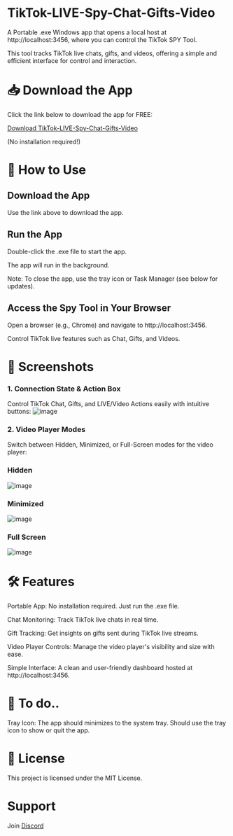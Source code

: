 
# TikTok-LIVE-Spy-Chat-Gifts-Video
A Portable .exe Windows app that opens a local host at http://localhost:3456, where you can control the TikTok SPY Tool. 

This tool tracks TikTok live chats, gifts, and videos, offering a simple and efficient interface for control and interaction.


# 📥 Download the App
Click the link below to download the app for FREE:

[Download TikTok-LIVE-Spy-Chat-Gifts-Video]([https://robotok.](https://robotok.tip4serv.com/))

(No installation required!)


# 🚀 How to Use

## Download the App
Use the link above to download the app.


## Run the App
Double-click the .exe file to start the app.

The app will run in the background.

Note: To close the app, use the tray icon or Task Manager (see below for updates).


## Access the Spy Tool in Your Browser
Open a browser (e.g., Chrome) and navigate to http://localhost:3456.

Control TikTok live features such as Chat, Gifts, and Videos.


# 📸 Screenshots
### 1. Connection State & Action Box
Control TikTok Chat, Gifts, and LIVE/Video Actions easily with intuitive buttons:
![image](https://github.com/user-attachments/assets/41a6b801-cf54-479d-af98-73c0261e87ee)


### 2. Video Player Modes
Switch between Hidden, Minimized, or Full-Screen modes for the video player:

### Hidden
![image](https://github.com/user-attachments/assets/f6fa47a5-e7d4-493c-b750-f4bd8f2a9716)


### Minimized
![image](https://github.com/user-attachments/assets/205ac63e-15a5-4abd-b351-f3206bea2e5f)


### Full Screen
![image](https://github.com/user-attachments/assets/a8ba696c-104e-4dc4-8f8c-dc0f42cd1165)


# 🛠️ Features
Portable App: No installation required. Just run the .exe file.

Chat Monitoring: Track TikTok live chats in real time.

Gift Tracking: Get insights on gifts sent during TikTok live streams.

Video Player Controls: Manage the video player's visibility and size with ease.

Simple Interface: A clean and user-friendly dashboard hosted at http://localhost:3456.


# 🔧 To do..
Tray Icon: The app should minimizes to the system tray. Should use the tray icon to show or quit the app.


# 📖 License
This project is licensed under the MIT License.

# Support
Join [Discord](https://discord.gg/xsVjvtg8rg)
